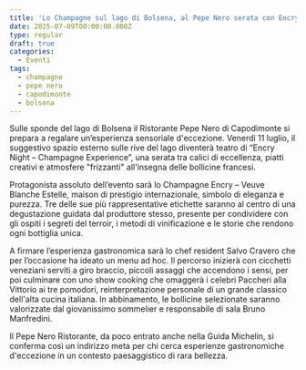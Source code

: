 ```yaml
---
title: 'Lo Champagne sul lago di Bolsena, al Pepe Nero serata con Encry'
date: 2025-07-09T00:00:00.000Z
type: regular
draft: true
categories:
  - Eventi
tags:
  - champagne
  - pepe nero
  - capodimonte
  - bolsena
---
```


Sulle sponde del lago di Bolsena il Ristorante Pepe Nero di Capodimonte si prepara a regalare un’esperienza sensoriale d'eccezione. Venerdì 11 luglio, il suggestivo spazio esterno sulle rive del lago diventerà teatro di “Encry Night – Champagne Experience”, una serata tra calici di eccellenza, piatti creativi e atmosfere "frizzanti" all'insegna delle bollicine francesi.

Protagonista assoluto dell’evento sarà lo Champagne Encry – Veuve Blanche Estelle, maison di prestigio internazionale, simbolo di eleganza e purezza. Tre delle sue più rappresentative etichette saranno al centro di una degustazione guidata dal produttore stesso, presente per condividere con gli ospiti i segreti del terroir, i metodi di vinificazione e le storie che rendono ogni bottiglia unica.

A firmare l’esperienza gastronomica sarà lo chef resident Salvo Cravero che per l’occasione ha ideato un menu ad hoc. Il percorso inizierà con cicchetti veneziani serviti a giro braccio, piccoli assaggi che accendono i sensi, per poi culminare con uno show cooking che omaggerà i celebri Paccheri alla Vittorio ai tre pomodori, reinterpretazione personale di un grande classico dell'alta cucina italiana. In abbinamento, le bollicine selezionate saranno valorizzate dal giovanissimo sommelier e responsabile di sala Bruno Manfredini.

Il Pepe Nero Ristorante, da poco entrato anche nella Guida Michelin, si conferma così un indirizzo meta per chi cerca esperienze gastronomiche d'eccezione in un contesto paesaggistico di rara bellezza.
